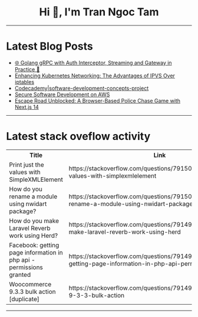 <h1 align="center">Hi 👋, I'm Tran Ngoc Tam</h1>

---

# Latest Blog Posts 
<!-- BLOG-POST-LIST:START -->
- [🌐 Golang gRPC with Auth Interceptor, Streaming and Gateway in Practice 🐹](https://dev.to/truongpx396/golang-grpc-with-auth-interceptor-streaming-and-gateway-in-practice-24b8)
- [Enhancing Kubernetes Networking: The Advantages of IPVS Over iptables](https://dev.to/farshad_nick/enhancing-kubernetes-networking-the-advantages-of-ipvs-over-iptables-12jb)
- [Codecademy|software-development-concepts-project](https://dev.to/roasty_f1830169c03843ebf8/codecademysoftware-development-concepts-project-dnc)
- [Secure Software Development on AWS](https://dev.to/ikoh_sylva/secure-software-development-on-aws-3p2a)
- [Escape Road Unblocked: A Browser-Based Police Chase Game with Next.js 14](https://dev.to/_ab56e9bbfaff3a478352a/escape-road-unblocked-a-browser-based-police-chase-game-with-nextjs-14-2im6)
<!-- BLOG-POST-LIST:END -->

---

# Latest stack oveflow activity
<table>
  <tr><th>Title</th><th>Link</th></tr>
  <!-- STACKOVERFLOW:START --><tr><td>Print just the values with SimpleXMLElement</td><td>https://stackoverflow.com/questions/79150183/print-just-the-values-with-simplexmlelement</td></tr><tr><td>How do you rename a module using nwidart package?</td><td>https://stackoverflow.com/questions/79150161/how-do-you-rename-a-module-using-nwidart-package</td></tr><tr><td>How do you make Laravel Reverb work using Herd?</td><td>https://stackoverflow.com/questions/79149965/how-do-you-make-laravel-reverb-work-using-herd</td></tr><tr><td>Facebook: getting page information in php api - permissions granted</td><td>https://stackoverflow.com/questions/79149618/facebook-getting-page-information-in-php-api-permissions-granted</td></tr><tr><td>Woocommerce 9.3.3 bulk action [duplicate]</td><td>https://stackoverflow.com/questions/79149614/woocommerce-9-3-3-bulk-action</td></tr><!-- STACKOVERFLOW:END -->
</table>

---


